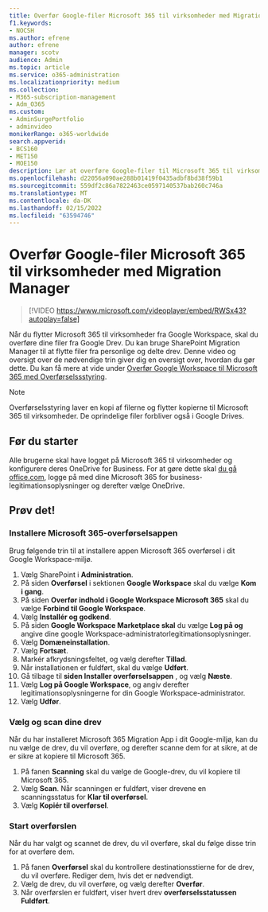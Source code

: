 ```yaml
---
title: Overfør Google-filer Microsoft 365 til virksomheder med Migration Manager
f1.keywords:
- NOCSH
ms.author: efrene
author: efrene
manager: scotv
audience: Admin
ms.topic: article
ms.service: o365-administration
ms.localizationpriority: medium
ms.collection:
- M365-subscription-management
- Adm_O365
ms.custom:
- AdminSurgePortfolio
- adminvideo
monikerRange: o365-worldwide
search.appverid:
- BCS160
- MET150
- MOE150
description: Lær at overføre Google-filer til Microsoft 365 til virksomheder ved hjælp af SharePoint Migration Manager.
ms.openlocfilehash: d22056a090ae288b01419f0435adbf8bd38f59b1
ms.sourcegitcommit: 559df2c86a7822463ce0597140537bab260c746a
ms.translationtype: MT
ms.contentlocale: da-DK
ms.lasthandoff: 02/15/2022
ms.locfileid: "63594746"
---
```

# <a name="migrate-google-files-to-microsoft-365-for-business-with-migration-manager"></a>Overfør Google-filer Microsoft 365 til virksomheder med Migration Manager

> [!VIDEO https://www.microsoft.com/videoplayer/embed/RWSx43?autoplay=false]

Når du flytter Microsoft 365 til virksomheder fra Google Workspace, skal du overføre dine filer fra Google Drev. Du kan bruge SharePoint Migration Manager til at flytte filer fra personlige og delte drev. Denne video og oversigt over de nødvendige trin giver dig en oversigt over, hvordan du gør dette. Du kan få mere at vide under [Overfør Google Workspace til Microsoft 365 med Overførselssstyring](/sharepointmigration/mm-google-overview).

> [!NOTE]
> Overførselsstyring laver en kopi af filerne og flytter kopierne til Microsoft 365 til virksomheder. De oprindelige filer forbliver også i Google Drives.

## <a name="before-you-start"></a>Før du starter

Alle brugerne skal have logget på Microsoft 365 til virksomheder og konfigurere deres OneDrive for Business. For at gøre dette skal [du gå office.com](https://office.com), logge på med dine Microsoft 365 for business-legitimationsoplysninger og derefter vælge OneDrive.

## <a name="try-it"></a>Prøv det!

### <a name="install-the-microsoft-365-migration-app"></a>Installere Microsoft 365-overførselsappen
Brug følgende trin til at installere appen Microsoft 365 overførsel i dit Google Workspace-miljø. 
1. Vælg SharePoint i **Administration**.
2. På siden **Overførsel** i sektionen **Google Workspace** skal du vælge **Kom i gang**.
3. På siden **Overfør indhold i Google Workspace Microsoft 365** skal du vælge **Forbind til Google Workspace**.
4. Vælg **Installér og godkend**.
5. På siden **Google Workspace Marketplace skal** du vælge **Log på og** angive dine google Workspace-administratorlegitimationsoplysninger.
6. Vælg **Domæneinstallation**.
7. Vælg **Fortsæt**.
8. Markér afkrydsningsfeltet, og vælg derefter **Tillad**.
9. Når installationen er fuldført, skal du vælge **Udført**.
10. Gå tilbage til **siden Installer overførselsappen** , og vælg **Næste**.
11. Vælg **Log på Google Workspace**, og angiv derefter legitimationsoplysningerne for din Google Workspace-administrator.
12. Vælg **Udfør**.


### <a name="select-and-scan-your-drives"></a>Vælg og scan dine drev
Når du har installeret Microsoft 365 Migration App i dit Google-miljø, kan du nu vælge de drev, du vil overføre, og derefter scanne dem for at sikre, at de er sikre at kopiere til Microsoft 365.

1. På fanen **Scanning** skal du vælge de Google-drev, du vil kopiere til Microsoft 365.
2. Vælg **Scan**. Når scanningen er fuldført, viser drevene en scanningsstatus for **Klar til overførsel**.
3. Vælg **Kopiér til overførsel**.


### <a name="start-the-migration"></a>Start overførslen
Når du har valgt og scannet de drev, du vil overføre, skal du følge disse trin for at overføre dem.
1. På fanen **Overførsel** skal du kontrollere destinationsstierne for de drev, du vil overføre. Rediger dem, hvis det er nødvendigt.
2. Vælg de drev, du vil overføre, og vælg derefter **Overfør**. 
3. Når overførslen er fuldført, viser hvert drev **overførselsstatussen** **Fuldført**.







